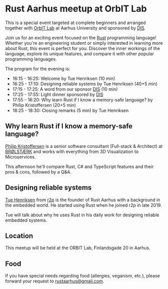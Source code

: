 # Rust Aarhus meetup at OrbIT Lab

This is a special event targeted at complete beginners and arranged together with [OrbIT Lab][orbit] at Aarhus University and sponsored by [DIS].

Join us for an exciting event focused on the [Rust] programming language! Whether you're an engineering student or simply interested in learning more about Rust, 
this event is perfect for you. Discover the inner workings of the language, explore its unique features, and compare it with other popular programming languages.

The program for the evening is:

- 16:15 - 16:25: Welcome by Tue Henriksen (10 min)
- 16:25 - 17:10: Designing reliable systems by Tue Henriksen (40+5 min)
- 17:15 - 17:25: A word from our sponsor [DIS] (10 min)
- 17:25 - 17:55: Light dinner sponsored by [DIS]
- 17:55 - 18:20: Why learn Rust if I know a memory-safe language? by Philip Kristoffersen (20+5 min)
- 18:25 - 18:30: Closing remarks (5 min) by Tue Henriksen

## Why learn Rust if I know a memory-safe language?
[Philip Kristoffersen][pk] is a senior software consultant (Full-stack & Architect) at [BRØLSTÆRK] and works with everything from 3D Visualization to Microservices.

This afternoon he'll compare Rust, C# and TypeScript features and their pros & cons, followed by a Q&A.

## Designing reliable systems
[Tue Henriksen][th] from [r2p] is the founder of Rust Aarhus with a background in the embedded world. He started using Rust when he joined r2p in late 2019.

Tue will talk about why he uses Rust in his daily work for designing reliable embedded systems.

## Location
This meetup will be held at the ORBIT Lab, Finlandsgade 20 in Aarhus.

## Food
If you have special needs regarding food (allergies, veganism, etc.), please forward your request to rustaarhus@gmail.com.


[rust]: https://www.rust-lang.org/
[orbit]: https://orbit.au.dk/
[dis]: https://creadis.com/
[brølstærk]: https://www.linkedin.com/company/br%C3%B8lst%C3%A6rk/
[r2p]: https://www.r2p.com/
[th]: https://www.linkedin.com/in/tue-henriksen-61a7232/
[pk]: https://www.linkedin.com/in/philip-kristoffersen-3b894b8/
